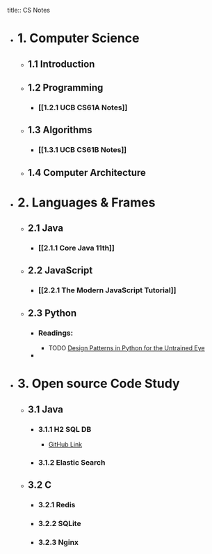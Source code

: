 title:: CS Notes

- # 1. Computer Science
	- ## 1.1 Introduction
	- ## 1.2 Programming
		- ### [[1.2.1 UCB CS61A Notes]]
	- ## 1.3 Algorithms
		- ### [[1.3.1 UCB CS61B Notes]]
	- ## 1.4 Computer Architecture
- # 2. Languages & Frames
	- ## 2.1 Java
		- ### [[2.1.1 Core Java 11th]]
	- ## 2.2 JavaScript
		- ### [[2.2.1 The Modern JavaScript Tutorial]]
	- ## 2.3 Python
		- ### Readings:
			- TODO [Design Patterns in Python for the Untrained Eye](https://arielortiz.info/s201911/pycon2019/docs/design_patterns.html)
		-
- # 3. Open source Code Study
	- ## 3.1 Java
		- ### 3.1.1 H2 SQL DB
			- [GitHub Link](https://github.com/h2database/h2database)
		- ### 3.1.2 Elastic Search
	- ## 3.2 C
		- ### 3.2.1 Redis
		- ### 3.2.2 SQLite
		- ### 3.2.3 Nginx